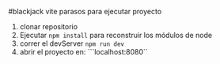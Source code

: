 #blackjack vite 
parasos para ejecutar proyecto 

1. clonar repositorio 
2. Ejecutar ``npm install`` para reconstruir los módulos de node
3. correr el devServer  ``npm run dev``
4. abrir el proyecto en: ```localhost:8080``

